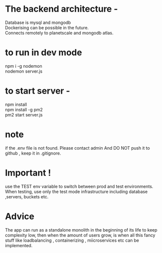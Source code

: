 # The backend architecture -

Database is mysql and mongodb <br>
Dockerising can be possible in the future. <br>
Connects remotely to planetscale and mongodb atlas.

# to run in dev mode

npm i -g nodemon <br>
nodemon server.js

# to start server -

npm install <br>
npm install -g pm2 <br>
pm2 start server.js<br>

# note

if the .env file is not found. Please contact admin
And DO NOT push it to github , keep it in .gitignore.

# Important !

use the TEST env variable to switch between prod and test environments.
When testing, use only the test mode infrastructure including database ,servers, buckets etc.

# Advice

The app can run as a standalone monolith in the beginning of its life to keep complexity low, then when the amount of users grow, is when all this fancy stuff like loadbalancing , containerizing , miicroservices etc can be implemented.



